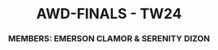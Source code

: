 <h1 align="center">AWD-FINALS - TW24</h1>
<h3 align="center">MEMBERS: EMERSON CLAMOR & SERENITY DIZON</h3>
